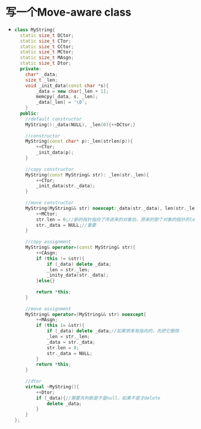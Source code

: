 # 写一个Move-aware class

- ```cpp
  class MyString{
    static size_t DCtor;
    static size_t CTor;
    static size_t CCtor;
    static size_t MCtor;
    static size_t MAsgn;
    static size_t Dtor;
    private:
      char* _data;
      size_t _len;
      void _init_data(const char *s){
          _data = new char[_len + 1];
          memcpy(_data, s, _len);
          _data[_len] = '\0';
      }
    public:
      //default constructor
      MyString():_data(NULL), _len(0){++DCtor;}
      
      //constructor
      MyString(const char* p):_len(strlen(p)){
          ++CTor;
          _init_data(p);
      }
      
      //copy constructor
      MyString(const MyString& str): _len(str._len){
          ++CTor;
          _init_data(str._data);
      }
      
      //move constructor
      MyString(MyString&& str) noexcept:_data(str._data), len(str._len){
          ++MCtor;
          str.len = 0;//新的指针指向了传进来的对象后，原来的那个对象的指针的len属性就要设为0，_data就要指向空（如果没指向空，就会造成多个指针指向同一个对象，而如果这里直接是删除了这个指针，那么在后面的析构函数的位置，就会变为delete一个不存在的东西，就会报错；同时，因为传进来的大多是临时对象，在作用域结束后会消失的，如果指针没有指向null，那么就会使得本对象一起和他消失）
          str._data = NULL;//重要
      }
      
      //copy assignment
      MyString& operator=(const MyString& str){
          ++CAsgn;
          if (this != &str){
              if (_data) delete _data;
              _len = str._len;
              _inity_data(str._data);
          }else{}
          
          return *this;
      }
      
      //move assignment
      MyString& operator=(MyString&& str) noexcept{
          ++MAsgn;
          if (this 1= &str){
              if (_data) delete _data;//如果原来有指向的，先把它删除
              _len = str._len;
              _data = str._data;
              str.len = 0;
              str._data = NULL;
          }
          return *this;
      }
      
      //dtor
      virtual ~MyString(){
          ++Dtor;
          if (_data){//需要先判断是不是null，如果不是才delete
              delete _data;
          }
      }
  };
  ```

